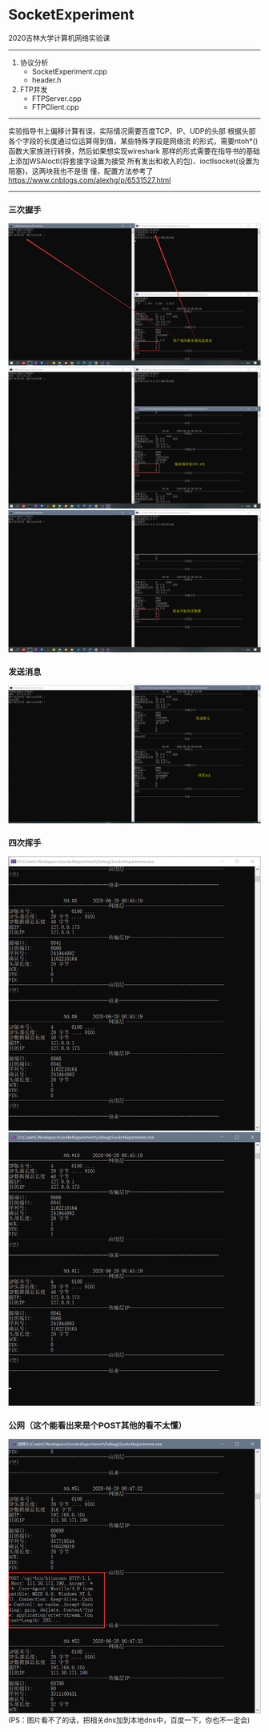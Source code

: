 # SocketExperiment
2020吉林大学计算机网络实验课
***
1. 协议分析
    * SocketExperiment.cpp
    * header.h
2. FTP并发
    * FTPServer.cpp
    * FTPClient.cpp
***
实验指导书上偏移计算有误，实际情况需要百度TCP、IP、UDP的头部
根据头部各个字段的长度通过位运算得到值，某些特殊字段是网络流
的形式，需要ntoh*()函数大家族进行转换，然后如果想实现wireshark
那样的形式需要在指导书的基础上添加WSAIoctl(将套接字设置为接受
所有发出和收入的包)、ioctlsocket(设置为阻塞)，这两块我也不是很
懂，配置方法参考了<https://www.cnblogs.com/alexhg/p/6531527.html>
***
### 三次握手
![握手1](https://github.com/zyc573823770/SocketExperiment/blob/master/%E6%8F%A1%E6%89%8B1.png)  
![握手2](https://github.com/zyc573823770/SocketExperiment/blob/master/%E6%8F%A1%E6%89%8B2.png)  
![握手3](https://github.com/zyc573823770/SocketExperiment/blob/master/%E6%8F%A1%E6%89%8B3.png)  
### 发送消息
![消息](https://github.com/zyc573823770/SocketExperiment/blob/master/%E6%B6%88%E6%81%AF%E5%8F%91%E9%80%81.png)  
### 四次挥手
![挥手1](https://github.com/zyc573823770/SocketExperiment/blob/master/%E6%8C%A5%E6%89%8B1.png)  
![挥手2](https://github.com/zyc573823770/SocketExperiment/blob/master/%E6%8C%A5%E6%89%8B2.png)  
### 公网（这个能看出来是个POST其他的看不太懂）
![公网](https://github.com/zyc573823770/SocketExperiment/blob/master/%E5%85%AC%E7%BD%91.png)  
(PS：图片看不了的话，把相关dns加到本地dns中，百度一下，你也不一定会)
